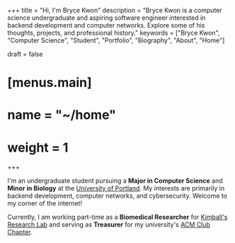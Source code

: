 +++
title = "Hi, I'm Bryce Kwon"
description = "Bryce Kwon is a computer science undergraduate and aspiring software engineer interested in backend development and computer networks. Explore some of his thoughts, projects, and professional history."
keywords = ["Bryce Kwon", "Computer Science", "Student", "Portfolio", "Biography", "About", "Home"]

draft = false

# [menus.main]
#   name = "~/home"
#   weight = 1
+++

I'm an undergraduate student pursuing a **Major in Computer Science** and **Minor in Biology** at the [University of Portland](https://www.up.edu). My interests are primarily in backend development, computer networks, and cybersecurity. Welcome to my corner of the internet!

Currently, I am working part-time as a **Biomedical Researcher** for [Kimball's Research Lab](https://sites.up.edu/krl/) and serving as **Treasurer** for my university's [ACM Club Chapter](https://www.acm.org/).
